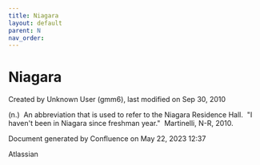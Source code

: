 ```yaml
---
title: Niagara
layout: default
parent: N
nav_order:
---
```


# Niagara

Created by  Unknown User (gmm6), last modified on Sep 30, 2010

(n.)  An abbreviation that is used to refer to the Niagara Residence Hall.  &quot;I haven't been in Niagara since freshman year.&quot;  Martinelli, N-R, 2010.

Document generated by Confluence on May 22, 2023 12:37

Atlassian
